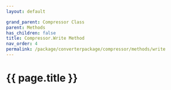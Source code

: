 ```yaml
---
layout: default

grand_parent: Compressor Class
parent: Methods
has_children: false
title: Compressor.Write Method
nav_order: 4
permalink: /package/converterpackage/compressor/methods/write
---
```

# {{ page.title }}